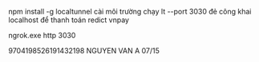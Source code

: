 npm install -g localtunnel cài môi trường
chạy lt --port 3030 đẻ công khai  localhost để thanh toán redict vnpay 

ngrok.exe http 3030 

 9704198526191432198
NGUYEN VAN A
07/15